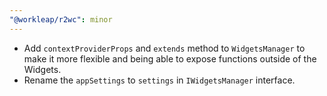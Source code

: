 ```yaml
---
"@workleap/r2wc": minor
---
```


- Add `contextProviderProps` and `extends` method to `WidgetsManager` to make it more flexible and being able to expose functions outside of the Widgets.
- Rename the `appSettings` to `settings` in `IWidgetsManager` interface. 
